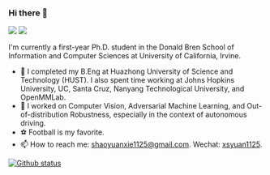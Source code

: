 ### Hi there 👋

[![](https://img.shields.io/badge/🌐%20%20%20Homepage-red??&style=flat-square)](https://daniel-xsy.github.io/)
[![](https://img.shields.io/badge/Google%20Scholar-%234285F4.svg?&style=flat-square&logo=google-scholar&logoColor=white)](https://scholar.google.com/citations?hl=zh-CN&user=s1m55YoAAAAJ)

I'm currently a first-year Ph.D. student in the Donald Bren School of Information and Computer Sciences at University of California, Irvine.

- 🔬 I completed my B.Eng at Huazhong University of Science and Technology (HUST). I also spent time working at Johns Hopkins University, UC, Santa Cruz, Nanyang Technological University, and OpenMMLab.
- 🔭 I worked on Computer Vision, Adversarial Machine Learning, and Out-of-distribution Robustness, especially in the context of autonomous driving.
- ⚽ Football is my favorite.
- 📫 How to reach me: shaoyuanxie1125@gmail.com. Wechat: [xsyuan1125]().


[![Github status](https://github-readme-stats.vercel.app/api?username=Daniel-xsy)]()
